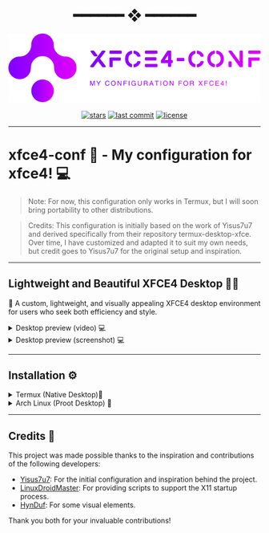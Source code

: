 <h1 align="center"> ━━━━━━  ❖  ━━━━━━ </h1>

![](https://github.com/AndersonShelby/xfce4-conf/blob/master/logos/logo-purple.svg)

<div align="center">

[![stars](https://img.shields.io/github/stars/AndersonShelby/xfce4-conf?color=C9CBFF&labelColor=1A1B26&style=for-the-badge)](https://github.com/AndersonShelby/xfce4-conf/stargazers)
[![last commit](https://img.shields.io/github/last-commit/AndersonShelby/xfce4-conf?color=9ece6a&labelColor=1A1B26&style=for-the-badge)](https://github.com/AndersonShelby/xfce4-conf/commits/master)
[![license](https://img.shields.io/github/license/AndersonShelby/xfce4-conf?color=FCA2AA&labelColor=1A1B26&style=for-the-badge)](https://github.com/AndersonShelby/xfce4-conf/blob/master/LICENSE)

</div>

---

# xfce4-conf 🚀 - My configuration for xfce4! 💻
> Note: For now, this configuration only works in Termux, but I will soon bring portability to other distributions.

> Credits: This configuration is initially based on the work of Yisus7u7 and derived specifically from their repository termux-desktop-xfce. Over time, I have customized and adapted it to suit my own needs, but credit goes to Yisus7u7 for the original setup and inspiration.

---

## Lightweight and Beautiful XFCE4 Desktop 🎨✨

🎨 A custom, lightweight, and visually appealing XFCE4 desktop environment for users who seek both efficiency and style.

<details>
  <summary>Desktop preview (video) 💻</summary>

  https://github.com/user-attachments/assets/3e58330d-ea4d-4aac-bb7a-bb067418967a

</details>

<details>
  <summary>Desktop preview (screenshot) 💻 </summary>

  ![](https://github.com/AndersonShelby/xfce4-conf/blob/master/media/Screenshot-02.png)

</details>

---

## Installation ⚙️
<details>
  <summary>Termux (Native Desktop)📱</summary>
  
  
  ### 1. Download and run the installation script with:
  
  ```bash
  
  wget https://raw.githubusercontent.com/AndersonShelby/xfce4-conf/refs/heads/master/scripts/termux/install.sh && chmod +x install.sh && ./install.sh
  
  ```

> WARNING: Your current configurations will be moved to ~/Backup.

> Note: If you have important settings, they will be saved there for future restoration.

 
  ### 2. Download the x11 startup script with:

  ```bash

  wget https://raw.githubusercontent.com/AndersonShelby/xfce4-conf/refs/heads/master/scripts/termux/X11-launchers/startx_native && chmod +x startx_native
  
  ```

> Note: This script will be responsible for opening the x11 desktop.

> Note: Leave it in an accessible place.

  ### 3. Now run the script with:

  ```bash

  ./startx_native

  ```

> Note: You need to have Termux-x11 installed.

> Note: This should launch x11 with your desktop environment!

</details>

<details>
  <summary>Arch Linux (Proot Desktop) 📱</summary>

  ### 1. First install some necessary dependencies with:

  ```bash

  pkg update && pkg upgrade -y
  pkg install x11-repo -y
  pkg install termux-x11-nightly -y
  pkg install pulseaudio -y
  pkg install proot-distro -y

  ```

  > Note: Updates and upgrades Termux packages, installs the X11 repository, the nightly version of Termux-X11, PulseAudio for sound management, and Proot-Distro for managing Linux distributions in Termux.

  ### 2. Install Arch Linux with:

  ```bash

  proot-distro install archlinux

  ```

  > Note: Installs the Arch Linux distribution in Termux using Proot-Distro.

  ### 3. Log into Arch with:

  ```bash

  proot-distro login archlinux

  ```

  > Note: Logs into the installed Arch Linux distribution in Termux using Proot-Distro.

  ### 4. Update the repositories and install sudo with:

  ```bash

  pacman -Sy
  pacman -Syu

  pacman -S sudo

  ```

  > Note: pacman -Sy: Updates the package database to sync with the latest available versions.

  > Note: pacman -Syu: Fully updates the system by syncing the database and upgrading all installed packages.

  > Note: pacman -S sudo: Installs the sudo package, allowing users to execute commands with administrative privileges.




  ### 5. Add a new user and set a password with:

  ```bash

  useradd -m -G wheel shelby
  passwd shelby

  ```

  > Note: Creates a new user shelby with a home directory, adds them to the wheel group for administrative privileges, and sets their password.

  ### 6. Give sudo permissions to the user with:

  ```bash

  nano /etc/sudoers

  ```

  > Note: This will open the /etc/sudoers file with nano, paste the line below.


  ```bash

  # Paste the following line:
  shelby ALL=(ALL) ALL

  ```

  > Note: Adds a line to the sudoers file, granting the user shelby permission to run all commands as any user with administrative privileges using sudo.

  > Note: You put it under the root user line.

  ### 7. Log in to the shelby user with:

  ```bash

  login shelby

  ```

  > Note: Switches to the user shelby, logging into their account.

  ### 8. Now download wget and the installation script with:

  ```bash

  pacman -S wget

  ```

  > Note: Installs the wget utility, which is used to download files from the web.

  ```bash

  wget https://raw.githubusercontent.com/AndersonShelby/xfce4-conf/refs/heads/master/scripts/archlinux/install.sh && chmod +x install.sh && ./install.sh

  ```

  > Note: Download the install.sh script from the repository, make it repeatable with chmod +x , and then run it to perform the installation process.

  ### 9. Close Arch, and download the x11 startup script in termux with:

  ```bash

  wget https://raw.githubusercontent.com/AndersonShelby/xfce4-conf/refs/heads/master/scripts/archlinux/X11-launcher/startxfce4_arch.sh && chmod +x startxfce4_arch.sh

  ```

  > Note: Download the startxfce4_arch.sh script from the repository, make it executable with chmod +x , allowing it to be used to start the XFCE4 desktop environment on Arch Linux.

  ### 10. Start x11 with:

  ```bash

  ./startxfce4_arch.sh

  ```

  > After that your environment should be ready!

</details>

---

## Credits 🙌

This project was made possible thanks to the inspiration and contributions of the following developers:

- [Yisus7u7](https://github.com/Yisus7u7): For the initial configuration and inspiration behind the project.
- [LinuxDroidMaster](https://github.com/LinuxDroidMaster): For providing scripts to support the X11 startup process.
- [HynDuf](https://github.com/HynDuf): For some visual elements.

Thank you both for your invaluable contributions!


